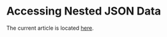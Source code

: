 # Accessing Nested JSON Data

The current article is located [here](https://iexcloud.zendesk.com/hc/en-us/articles/6187037773971-Accessing-Data-Nested-in-JSON).